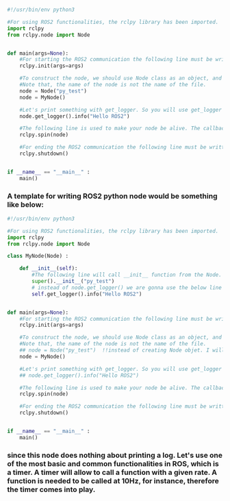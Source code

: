```python

#!/usr/bin/env python3

#For using ROS2 functionalities, the rclpy library has been imported.
import rclpy
from rclpy.node import Node 


def main(args=None):
    #For starting the ROS2 communication the following line must be written. 
    rclpy.init(args=args)

    #To construct the node, we should use Node class as an object, and insert the node name as a parameter. 
    #Note that, the name of the node is not the name of the file.
    node = Node("py_test")
    node = MyNode()

    #Let's print something with get_logger. So you will use get_logger function from the node objet.
    node.get_logger().info("Hello ROS2")

    #The following line is used to make your node be alive. The callbacks will be able to be called from spin function.
    rclpy.spin(node)

    #For ending the ROS2 communication the following line must be written.
    rclpy.shutdown()


if __name__ == "__main__" : 
    main()
```

### A template for writing ROS2 python node would be something like below:

```python
#!/usr/bin/env python3

#For using ROS2 functionalities, the rclpy library has been imported.
import rclpy
from rclpy.node import Node 

class MyNode(Node) : 

    def __init__(self):
        #The following line will call __init__ function from the Node.
        super().__init__("py_test")
        # instead of node.get_logger() we are gonna use the below line : 
        self.get_logger().info("Hello ROS2")


def main(args=None): 
    #For starting the ROS2 communication the following line must be written. 
    rclpy.init(args=args)

    #To construct the node, we should use Node class as an object, and insert the node name as a parameter. 
    #Note that, the name of the node is not the name of the file. 
    ## node = Node("py_test")  !!instead of creating Node objet. I will create MyNode()
    node = MyNode()

    #Let's print something with get_logger. So you will use get_logger function from the node objet.
    ## node.get_logger().info("Hello ROS2")

    #The following line is used to make your node be alive. The callbacks will be able to be called from spin function.
    rclpy.spin(node)

    #For ending the ROS2 communication the following line must be written.
    rclpy.shutdown()


if __name__ == "__main__" : 
    main()
```

### since this node does nothing about printing a log. Let's use one of the most basic and common functionalities in ROS, which is a timer. A timer will allow to call a function with a given rate. A function is needed to be called at 10Hz, for instance, therefore the timer comes into play.
